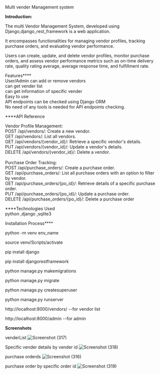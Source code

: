 Multi vender Management system

<b>Introduction:</b>

The multi Vendor Management System, developed using Django,django_rest_framework is a web application.</br>

It encompasses functionalities for managing vendor profiles, tracking purchase orders, and evaluating vendor performance.

Users can create, update, and delete vendor profiles, monitor purchase orders, and assess vendor performance metrics such as on-time delivery rate, quality rating average, average response time, and fulfillment rate.

Features****</br>
User/Admin can add or remove vendors</br>
can get vender list</br>
can get information of specific vender</br>
Easy to use</br>
API endpoints can be checked using Django ORM</br>
No need of any tools is needed for API endpoints checking.</br>


****API Reference

Vendor Profile Management:</br>
  POST /api/vendors/: Create a new vendor.</br>
  GET /api/vendors/: List all vendors.</br>
  GET /api/vendors/{vendor_id}/: Retrieve a specific vendor's details.</br>
  PUT /api/vendors/{vendor_id}/: Update a vendor's details.</br>
  DELETE /api/vendors/{vendor_id}/: Delete a vendor.</br>
</br>
Purchase Order Tracking:</br>
  POST /api/purchase_orders/: Create a purchase order.</br>
  GET /api/purchase_orders/: List all purchase orders with an option to filter by vendor.</br>
  GET /api/purchase_orders/{po_id}/: Retrieve details of a specific purchase order.</br>
  PUT /api/purchase_orders/{po_id}/: Update a purchase order.</br>
  DELETE /api/purchase_orders/{po_id}/: Delete a purchase order</br>

****Technologies Used</br>
python ,django ,sqlite3</br>


Installation Process****</br>

python -m venv env_name</br>

source venv/Scripts/activate</br>

pip install django</br>

pip install djangorestframework</br>

python manage.py makemigrations </br>

python manage.py migrate</br>

python manage.py createsuperuser </br>

python manage.py runserver</br>

http://localhost:8000/vendors/  --for vendor list</br>

http://localhost:8000/admin  --for admin</br>



<b>Screenshots</b>

venderList
![Screenshot (317)](https://github.com/Rohitghate2001/multi-vender-management/assets/147127996/b05b4e47-75f8-44ab-81db-21ca84d833d5)


Specific vender details by vender id
![Screenshot (318)](https://github.com/Rohitghate2001/multi-vender-management/assets/147127996/ab00a998-320d-4968-88fc-4f2ae630dbbb)


purchase orderds
![Screenshot (316)](https://github.com/Rohitghate2001/multi-vender-management/assets/147127996/cf0937c6-a845-461d-8bbb-389d8bb0f261)


purchase order by specific order id
![Screenshot (319)](https://github.com/Rohitghate2001/multi-vender-management/assets/147127996/9cdeaa9a-d122-4301-beb2-467707c5aeca)










